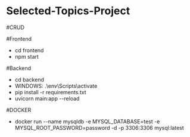 # Selected-Topics-Project
#CRUD

#Frontend 
* cd frontend 
* npm start

#Backend 
*  cd backend 
* WINDOWS: .\env\Scripts\activate 
* pip install -r requirements.txt 
* uvicorn main:app --reload

#DOCKER 
* docker run --name mysqldb -e MYSQL_DATABASE=test -e MYSQL_ROOT_PASSWORD=password -d -p 3306:3306 mysql:latest
